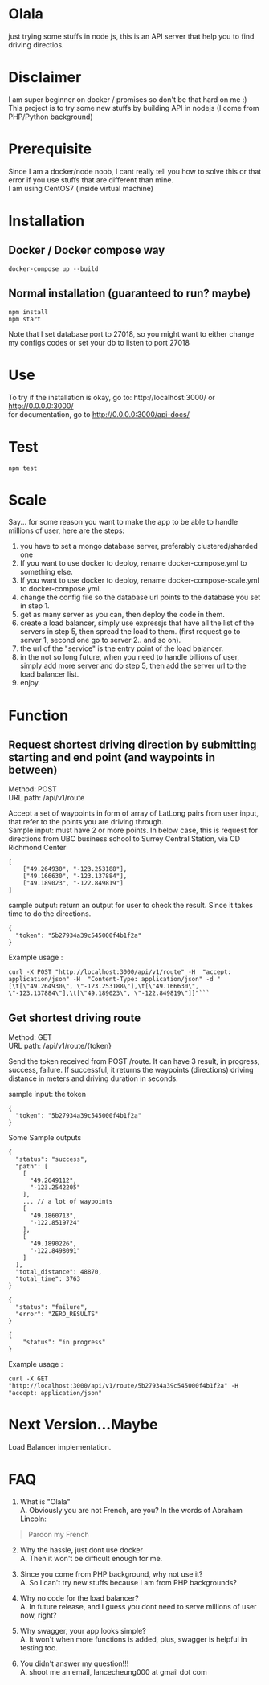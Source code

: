 # Olala
just trying some stuffs in node js, this is an API server that help you to find driving directios.


# Disclaimer
I am super beginner on docker / promises so don't be that hard on me :) 
This project is to try some new stuffs by building API in nodejs (I come from PHP/Python background) 


# Prerequisite
Since I am a docker/node noob, I cant really tell you how to solve this or that error if you use stuffs that are different than mine.  
I am using CentOS7 (inside virtual machine)


# Installation
## Docker / Docker compose way
```
docker-compose up --build  
```

## Normal installation (guaranteed to run? maybe)
```
npm install
npm start
```
Note that I set database port to 27018, so you might want to either change my configs codes or set your db to listen to port 27018


# Use
To try if the installation is okay, go to: http://localhost:3000/ or http://0.0.0.0:3000/  
for documentation, go to http://0.0.0.0:3000/api-docs/

# Test
```
npm test
```

# Scale
Say... for some reason you want to make the app to be able to handle millions of user, here are the steps:
1. you have to set a mongo database server, preferably clustered/sharded one
2. If you want to use docker to deploy, rename docker-compose.yml to something else.
3. If you want to use docker to deploy, rename docker-compose-scale.yml to docker-compose.yml.
4. change the config file so the database url points to the database you set in step 1.
5. get as many server as you can, then deploy the code in them.
6. create a load balancer, simply use expressjs that have all the list of the servers in step 5, then spread the load to them. (first request go to server 1, second one go to server 2.. and so on).
7. the url of the "service" is the entry point of the load balancer.
8. in the not so long future, when you need to handle billions of user, simply add more server and do step 5, then add the server url to the load balancer list.
9. enjoy.

# Function
## Request shortest driving direction by submitting starting and end point (and waypoints in between)
Method: POST  
URL path: /api/v1/route  
 
Accept a set of waypoints in form of array of LatLong pairs from user input, that refer to the points you are driving through.  
Sample input: must have 2 or more points. In below case, this is request for directions from UBC business school to Surrey Central Station, via CD Richmond Center
```
[
	["49.264930", "-123.253188"],
	["49.166630", "-123.137884"],
	["49.189023", "-122.849819"]
]
```

sample output:  return an output for user to check the result. Since it takes time to do the directions.
```
{
  "token": "5b27934a39c545000f4b1f2a"
}
```

Example usage : 
```
curl -X POST "http://localhost:3000/api/v1/route" -H  "accept: application/json" -H  "Content-Type: application/json" -d "[\t[\"49.264930\", \"-123.253188\"],\t[\"49.166630\", \"-123.137884\"],\t[\"49.189023\", \"-122.849819\"]]"```
```

## Get shortest driving route  
Method: GET  
URL path: /api/v1/route/{token}  

Send the token received from POST /route. It can have 3 result, in progress, success, failure. If successful, it returns the waypoints (directions) driving distance in meters and driving duration in seconds.

sample input:  the token  
```
{
  "token": "5b27934a39c545000f4b1f2a"
}
```

Some Sample outputs
```
{  
  "status": "success",  
  "path": [  
    [  
      "49.2649112",  
      "-123.2542205"  
    ],  
	... // a lot of waypoints
    [  
      "49.1860713",  
      "-122.8519724"  
    ],  
    [  
      "49.1890226",  
      "-122.8498091"  
    ]  
  ],  
  "total_distance": 48870,  
  "total_time": 3763  
}
```

```
{
  "status": "failure",
  "error": "ZERO_RESULTS"
}
```

```
{
	"status": "in progress"
}
```

Example usage : 
```
curl -X GET "http://localhost:3000/api/v1/route/5b27934a39c545000f4b1f2a" -H  "accept: application/json"
```



# Next Version...Maybe
Load Balancer implementation. 

#  FAQ
1. What is "Olala"  
A. Obviously you are not French, are you? In the words of Abraham Lincoln:
> Pardon my French

2. Why the hassle, just dont use docker  
A. Then it won't be difficult enough for me.  

3. Since you come from PHP background, why not use it?  
A. So I can't try new stuffs because I am from PHP backgrounds?  

4. Why no code for the load balancer?  
A. In future release, and I guess you dont need to serve millions of user now, right?  

5. Why swagger, your app looks simple?  
A. It won't when more functions is added, plus, swagger is helpful in testing too.  

6. You didn't answer my question!!!    
A. shoot me an email, lancecheung000 at gmail dot com